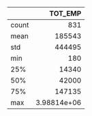 |       |          TOT_EMP |
|:------|-----------------:|
| count |    831           |
| mean  | 185543           |
| std   | 444495           |
| min   |    180           |
| 25%   |  14340           |
| 50%   |  42000           |
| 75%   | 147135           |
| max   |      3.98814e+06 |
